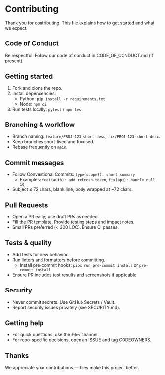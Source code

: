 # Contributing

Thank you for contributing. This file explains how to get started and what we expect.

## Code of Conduct
Be respectful. Follow our code of conduct in CODE_OF_CONDUCT.md (if present).

## Getting started
1. Fork and clone the repo.
2. Install dependencies:
   - Python: `pip install -r requirements.txt`
   - Node: `npm ci`
3. Run tests locally: `pytest` / `npm test`

## Branching & workflow
- Branch naming: `feature/PROJ-123-short-desc`, `fix/PROJ-123-short-desc`.
- Keep branches short-lived and focused.
- Rebase frequently on `main`.

## Commit messages
- Follow Conventional Commits: `type(scope?): short summary`
  - Examples: `feat(auth): add refresh-token`, `fix(api): handle null id`
- Subject ≤ 72 chars, blank line, body wrapped at ~72 chars.

## Pull Requests
- Open a PR early; use draft PRs as needed.
- Fill the PR template. Provide testing steps and impact notes.
- Small PRs preferred (< 300 LOC). Ensure CI passes.

## Tests & quality
- Add tests for new behavior.
- Run linters and formatters before committing.
  - Install pre-commit hooks: `pipx run pre-commit install` or `pre-commit install`
- Ensure PR includes test results and screenshots if applicable.

## Security
- Never commit secrets. Use GitHub Secrets / Vault.
- Report security issues privately (see SECURITY.md).

## Getting help
- For quick questions, use the `#dev` channel.
- For repo-specific decisions, open an ISSUE and tag CODEOWNERS.

## Thanks
We appreciate your contributions — they make this project better.